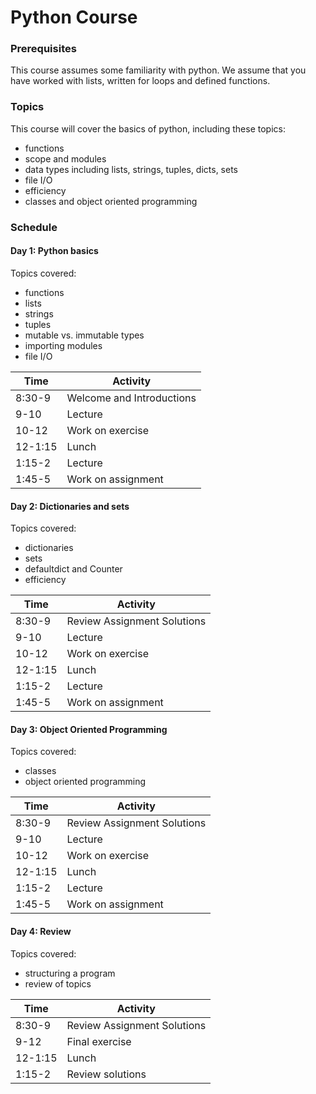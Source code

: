 # Python Course

### Prerequisites

This course assumes some familiarity with python. We assume that you have worked with lists, written for loops and defined functions.

### Topics

This course will cover the basics of python, including these topics:

* functions
* scope and modules
* data types including lists, strings, tuples, dicts, sets
* file I/O
* efficiency
* classes and object oriented programming

### Schedule

#### Day 1: Python basics

Topics covered:

* functions
* lists
* strings
* tuples
* mutable vs. immutable types
* importing modules
* file I/O

| Time      | Activity                     |
| --------- | ---------------------------- |
| 8:30-9    | Welcome and Introductions    |
| 9-10      | Lecture                      |
| 10-12     | Work on exercise             |
| 12-1:15   | Lunch                        |
| 1:15-2    | Lecture                      |
| 1:45-5    | Work on assignment           |

#### Day 2: Dictionaries and sets

Topics covered:

* dictionaries
* sets
* defaultdict and Counter
* efficiency

| Time      | Activity                     |
| --------- | ---------------------------- |
| 8:30-9    | Review Assignment Solutions  |
| 9-10      | Lecture                      |
| 10-12     | Work on exercise             |
| 12-1:15   | Lunch                        |
| 1:15-2    | Lecture                      |
| 1:45-5    | Work on assignment           |

#### Day 3: Object Oriented Programming

Topics covered:

* classes
* object oriented programming

| Time      | Activity                     |
| --------- | ---------------------------- |
| 8:30-9    | Review Assignment Solutions  |
| 9-10      | Lecture                      |
| 10-12     | Work on exercise             |
| 12-1:15   | Lunch                        |
| 1:15-2    | Lecture                      |
| 1:45-5    | Work on assignment           |

#### Day 4: Review

Topics covered:

* structuring a program
* review of topics

| Time      | Activity                     |
| --------- | ---------------------------- |
| 8:30-9    | Review Assignment Solutions  |
| 9-12      | Final exercise               |
| 12-1:15   | Lunch                        |
| 1:15-2    | Review solutions             |
